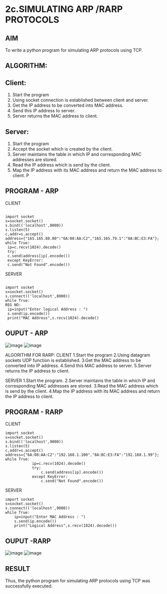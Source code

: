 # 2c.SIMULATING ARP /RARP PROTOCOLS
## AIM
To write a python program for simulating ARP protocols using TCP.
## ALGORITHM:
## Client:
1. Start the program
2. Using socket connection is established between client and server.
3. Get the IP address to be converted into MAC address.
4. Send this IP address to server.
5. Server returns the MAC address to client.
## Server:
1. Start the program
2. Accept the socket which is created by the client.
3. Server maintains the table in which IP and corresponding MAC addresses are
stored.
4. Read the IP address which is send by the client.
5. Map the IP address with its MAC address and return the MAC address to client.
P
## PROGRAM - ARP



CLIENT
```

import socket
s=socket.socket()
s.bind(('localhost',8000))
s.listen(5)
c,addr=s.accept()
address={"165.165.80.80":"6A:08:AA:C2","165.165.79.1":"8A:BC:E3:FA"};
while True:
 ip=c.recv(1024).decode()
 try:
 c.send(address[ip].encode())
 except KeyError:
 c.send("Not Found".encode())
```




SERVER
```

import socket
s=socket.socket()
s.connect(('localhost',8000))
while True:
REG NO:
 ip=input("Enter logical Address : ")
 s.send(ip.encode())
 print("MAC Address",s.recv(1024).decode()
```





## OUPUT - ARP
![image](https://github.com/Pooja-sri45/2c.ARP_RARP_PROTOCOLS/assets/147081893/1eb2c48c-970b-4ee8-9a24-8779dbbefdee)
![image](https://github.com/Pooja-sri45/2c.ARP_RARP_PROTOCOLS/assets/147081893/3d69a327-643e-4142-aa1f-e4d9dd5c1fd1)



ALGORITHM FOR RARP:
CLIENT
1.Start the program
2.Using datagram sockets UDP function is established.
3.Get the MAC address to be converted into IP address.
4.Send this MAC address to server.
5.Server returns the IP address to client.


SERVER
1.Start the program.
2.Server maintains the table in which IP and corresponding MAC addresses are stored.
3.Read the MAC address which is send by the client.
4.Map the IP address with its MAC address and return the IP address to client.



## PROGRAM - RARP

CLIENT
```
import socket 
s=socket.socket() 
s.bind(('localhost',9000)) 
s.listen(5) 
c,addr=s.accept() 
address={"6A:08:AA:C2":"192.168.1.100","8A:BC:E3:FA":"192.168.1.99"}; 
while True: 
            ip=c.recv(1024).decode() 
            try: 
                c.send(address[ip].encode()) 
            except KeyError: 
                c.send("Not Found".encode())
```
SERVER

```
import socket 
s=socket.socket() 
s.connect(('localhost',9000)) 
while True: 
    ip=input("Enter MAC Address : ") 
    s.send(ip.encode()) 
    print("Logical Address",s.recv(1024).decode())
```





## OUPUT -RARP
![image](https://github.com/Pooja-sri45/2c.ARP_RARP_PROTOCOLS/assets/147081893/5f8bdf82-5e3a-406c-a573-1f0eeea02a6b)
![image](https://github.com/Pooja-sri45/2c.ARP_RARP_PROTOCOLS/assets/147081893/0ffded47-9e92-461d-80af-3ae3712f2315)





## RESULT
Thus, the python program for simulating ARP protocols using TCP was successfully 
executed.
